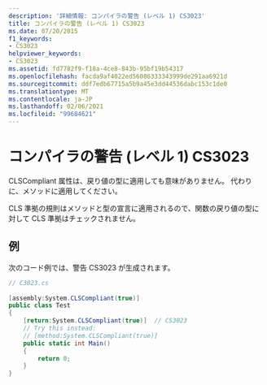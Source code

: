 ```yaml
---
description: '詳細情報: コンパイラの警告 (レベル 1) CS3023'
title: コンパイラの警告 (レベル 1) CS3023
ms.date: 07/20/2015
f1_keywords:
- CS3023
helpviewer_keywords:
- CS3023
ms.assetid: fd7782f9-f18a-4ce8-843b-95bf19b54317
ms.openlocfilehash: facda9af4022ed56086333343999de291aa6921d
ms.sourcegitcommit: ddf7edb67715a5b9a45e3dd44536dabc153c1de0
ms.translationtype: MT
ms.contentlocale: ja-JP
ms.lasthandoff: 02/06/2021
ms.locfileid: "99684621"
---
```

# <a name="compiler-warning-level-1-cs3023"></a>コンパイラの警告 (レベル 1) CS3023

CLSCompliant 属性は、戻り値の型に適用しても意味がありません。  代わりに、メソッドに適用してください。  
  
 CLS 準拠の規則はメソッドと型の宣言に適用されるので、関数の戻り値の型に対して CLS 準拠はチェックされません。  
  
## <a name="example"></a>例  

 次のコード例では、警告 CS3023 が生成されます。  
  
```csharp  
// C3023.cs  
  
[assembly:System.CLSCompliant(true)]  
public class Test  
{  
    [return:System.CLSCompliant(true)]  // CS3023  
    // Try this instead:  
    // [method:System.CLSCompliant(true)]  
    public static int Main()  
    {  
        return 0;  
    }  
}  
```
